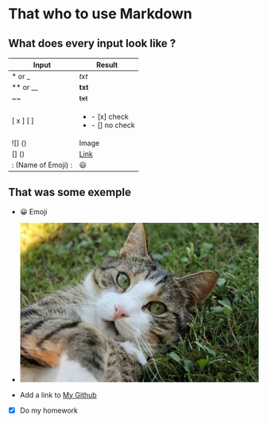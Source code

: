 # That who to use Markdown

## What does every input look like ?

| Input | Result |
|---|---|
| * or _ | *txt* |
| ** or __ | **txt** |
| ~~ | ~~txt~~ |
| [ x ] [ ] | <ul><li>- [x] check</li> <li>- [] no check</li></ul> |
| ![] () | Image |
| [] () | [Link](https://en.seoultech.ac.kr/) |
| : (Name of Emoji) : | :smiley: |



## That was some exemple
* :grinning: Emoji 
  
*  ![](./cat_cats_eyes_cat_face_269574.jpg) 
 
  
* Add a link to [My Github](https://github.com/SephyrothC)
* [x] Do my homework












